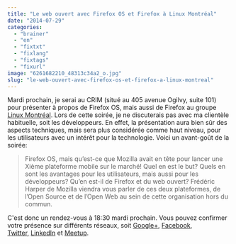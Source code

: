 ```yaml
---
title: "Le web ouvert avec Firefox OS et Firefox à Linux Montréal"
date: "2014-07-29"
categories: 
  - "brainer"
  - "en"
  - "fixtxt"
  - "fixlang"
  - "fixtags"
  - "fixurl"
image: "6261682210_48313c34a2_o.jpg"
slug: "le-web-ouvert-avec-firefox-os-et-firefox-a-linux-montreal"
---
```


Mardi prochain, je serai au CRIM (situé au 405 avenue Ogilvy, suite 101) pour présenter à propos de Firefox OS, mais aussi de Firefox au groupe [Linux Montréal](https://www.meetup.com/Linux-Montreal/ "Site web de Linux Montréal"). Lors de cette soirée, je ne discuterais pas avec ma clientèle habituelle, soit les développeurs. En effet, la présentation aura bien sûr des aspects techniques, mais sera plus considérée comme haut niveau, pour les utilisateurs avec un intérêt pour la technologie. Voici un avant-goût de la soirée:

> Firefox OS, mais qu’est-ce que Mozilla avait en tête pour lancer une Xième plateforme mobile sur le marché! Quel en est le but? Quels en sont les avantages pour les utilisateurs, mais aussi pour les développeurs? Qu’en est-il de Firefox et du web ouvert? Frédéric Harper de Mozilla viendra vous parler de ces deux plateformes, de l’Open Source et de l’Open Web au sein de cette organisation hors du commun.

C'est donc un rendez-vous à 18:30 mardi prochain. Vous pouvez confirmer votre présence sur différents réseaux, soit [Google+](https://plus.google.com/u/0/events/cjdalduj43bb9cob1tgl71eeuag), [Facebook](https://www.facebook.com/events/507364306061053), [Twitter,](https://twitter.com/MartialBigras) [LinkedIn](https://www.linkedin.com/groups/LinuxMeetup-Montr%C3%A9al-8117971) et [Meetup](https://www.meetup.com/Linux-Montreal/events/195340722/).
